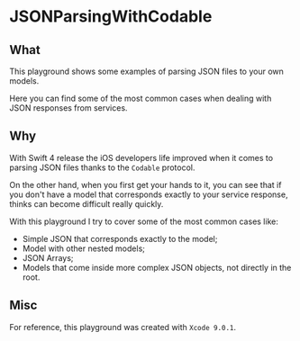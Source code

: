 # JSONParsingWithCodable

## What

This playground shows some examples of parsing JSON files to your own models.

Here you can find some of the most common cases when dealing with JSON responses from services.


## Why

With Swift 4 release the iOS developers life improved when it comes to parsing JSON files thanks to the `Codable` protocol.

On the other hand, when you first get your hands to it, you can see that if you don't have a model that corresponds exactly to your service response, thinks can become difficult really quickly.

With this playground I try to cover some of the most common cases like:
* Simple JSON that corresponds exactly to the model;
* Model with other nested models;
* JSON Arrays;
* Models that come inside more complex JSON objects, not directly in the root.


## Misc

For reference, this playground was created with `Xcode 9.0.1`.
